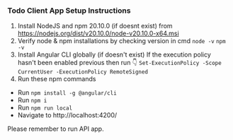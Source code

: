 ### Todo Client App Setup Instructions
1) Install NodeJS and npm 20.10.0 (if doesnt exist) from https://nodejs.org/dist/v20.10.0/node-v20.10.0-x64.msi
2) Verify node & npm installations by checking version in cmd
	```node -v```
	```npm -v```
3) Install Angular CLI globally (if doesn't exist)
	If the execution policy hasn't been enabled previous then run 👇 
	```Set-ExecutionPolicy -Scope CurrentUser -ExecutionPolicy RemoteSigned```
4) Run these npm commands 
- Run ```npm install -g @angular/cli```
- Run ```npm i```
- Run ```npm run local```
- Navigate to http://localhost:4200/

Please remember to run API app.